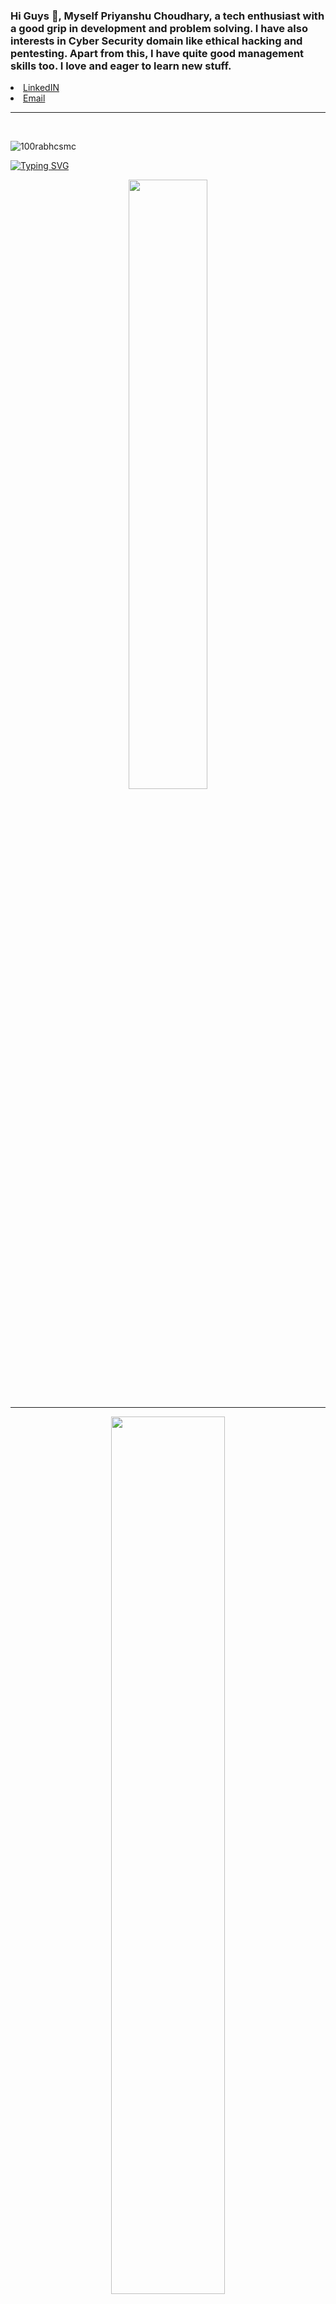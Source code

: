 ### Hi Guys 👋, Myself Priyanshu Choudhary, a tech enthusiast with a good grip in development and problem solving. I have also interests in Cyber Security domain like ethical hacking and pentesting. Apart from this, I have quite good management skills too. I love and eager to learn new stuff.
<li><a href="https://www.linkedin.com/in/priyanshu-choudhary-004270209/">LinkedIN</a>
<li><a href="mailto:pg99285@gmail.com">Email</a>
<br><hr><br>
<p align="left"> <img src="https://komarev.com/ghpvc/?username=dellucifer&label=Profile%20views&color=0e75b6&style=flat" alt="100rabhcsmc" /> </p>
 
[![Typing SVG](https://readme-typing-svg.herokuapp.com?font=Architects+Daughter&color=7AF79A&size=30&lines=Hey!+It's+Dellucifer!;I'm+a+React+Developer...;I'm+also+Cybersecurity+guy)](https://git.io/typing-svg)
 
<p align='center'>
<img src="https://avatars.githubusercontent.com/u/84488210?v=4" width=50%>
</p>
<hr>

<div align='center'><img style="height: auto; width: 60%;" class="img" src="https://github-readme-stats.vercel.app/api?username=Dellucifer&theme=radical&show_icons=true&include_all_commits=true&hide_border=true" /></div>
<hr>
<div align='center'><img style="height: auto; width: 60%;" class="img" src="https://github-readme-stats.vercel.app/api/top-langs/?username=Dellucifer&theme=radical&langs_count=8&layout=compact&hide_border=true" /></div>
<hr>
 
## Open Source Contests Participated
- Hacktober Fest 2022
- Hacksquad
- Smart India Hackathon
 <hr>
 
[![@dellucifer's Holopin board](https://holopin.me/dellucifer)](https://holopin.io/@dellucifer)
  <hr>
  
[![Del's GitHub Activity Graph](https://activity-graph.herokuapp.com/graph?username=dellucifer&label=Profile%20views&color=0e75b6&style=flat&theme=merko)](https://git.io/J1Ycx)
<hr>
  
## Skills:
 <li> Ethical Hacking
 <li> Penetration Testing
 <li> Python
 <li> ReactJS
 <li> Competitive Programming
  <hr>
 
## Portfolio
<li><a href="https://dellucifer.github.io/portfolio">Here</a> you can visit my portfolio but it isn't completed yet. Will complete as soon as possible...
 
 Need help in Getting Started with Cybersecurity, text me on <a href="https://www.linkedin.com/in/priyanshu-choudhary-004270209/">LinkedIN</a> or drop a mail <a href="mailto: pg99285@gmail.com">here</a>.
 
 <h3 align="center" > <img src="https://media.giphy.com/media/iY8CRBdQXODJSCERIr/giphy.gif" width="30" height="30" style="margin-right: 10px;">Connect with me 🤝 </h3>
